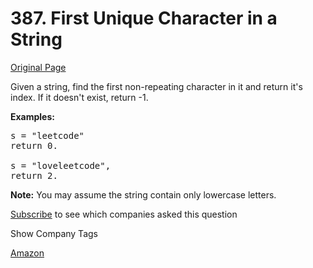 # 387. First Unique Character in a String

[Original Page](https://leetcode.com/problems/first-unique-character-in-a-string/)

Given a string, find the first non-repeating character in it and return it's index. If it doesn't exist, return -1.

**Examples:**

<pre>s = "leetcode"
return 0.

s = "loveleetcode",
return 2.
</pre>

**Note:** You may assume the string contain only lowercase letters.

<div>

[Subscribe](/subscribe/) to see which companies asked this question

</div>

<div>

<div id="company_tags" class="btn btn-xs btn-warning">Show Company Tags</div>

<span class="hidebutton">[Amazon](/company/amazon/)</span></div>